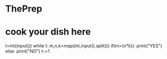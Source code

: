 # ThePrep
# cook your dish here
t=int(input())
while t:
    m,n,k=map(int,input().split())
    if(m>(n*k)):
        print("YES")
    else:
        print("NO")
    t-=1
    
